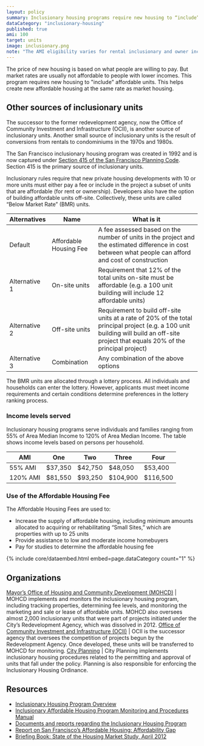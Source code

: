 ```yaml
---
layout: policy
summary: Inclusionary housing programs require new housing to “include” affordable units.  If they fail to do so they must pay a fee.
dataCategory: "inclusionary-housing"
published: true
ami: 100
target: units
image: inclusionary.png
note: "The AMI eligibility varies for rental inclusionary and owner inclusionary. Owners are up to 100%, renters are eligible up to 60%."
---
```


The price of new housing is based on what people are willing to pay. But market rates are usually not affordable to people with lower incomes. This program requires new housing to "include" affordable units. This helps create new affordable housing at the same rate as market housing.

<aside role="complementary" class="well">
<h1>Other sources of inclusionary units</h1>
<p>The successor to the former redevelopment agency, now the Office of Community Investment and Infrastructure (OCII), is another source of inclusionary units. Another small source of inclusionary units is the result of conversions from rentals to condominiums in the 1970s and 1980s.</p>
</aside>

The San Francisco inclusionary housing program was created in 1992 and is now captured under [Section 415 of the San Francisco Planning Code](http://www.amlegal.com/nxt/gateway.dll/California/planning/article4developmentimpactfeesandprojectr?f=templates$fn=default.htm$3.0$vid=amlegal:sanfrancisco_ca$anc=JD_415.5 "Section 415 of the San Francisco Planning Code"). Section 415 is the primary source of inclusionary units. 

Inclusionary rules require that new private housing developments with 10 or more units must either pay a fee or include in the project a subset of units that are affordable (for rent or ownership). Developers also have the option of building affordable units off-site. Collectively, these units are called “Below Market Rate” (BMR) units.

Alternatives | Name | What is it
-------------|------|------------
Default			 |Affordable Housing Fee | A fee assessed based on the number of units in the project and the estimated difference in cost between what people can afford and cost of construction
Alternative 1	| On-site units	| Requirement that 12% of the total units on-site must be affordable (e.g. a 100 unit building will include 12 affordable units)
Alternative 2 |	Off-site units | Requirement to build off-site units at a rate of 20% of the total principal project (e.g. a 100 unit building will build an off-site project that equals 20% of the principal project)
Alternative 3	| Combination	| Any combination of the above options

The BMR units are allocated through a lottery process. All individuals and households can enter the lottery. However, applicants must meet income requirements and certain conditions determine preferences in the lottery ranking process.

### Income levels served
Inclusionary housing programs serve individuals and families ranging from 55% of Area Median Income to 120% of Area Median Income. The table shows income levels based on persons per household.

AMI | One | Two | Three | Four
----|-----|-----|-------|------
55% AMI | $37,350| $42,750| $48,050| $53,400
120% AMI| $81,550| $93,250| $104,900| $116,500

### Use of the Affordable Housing Fee
The Affordable Housing Fees are used to:

- Increase the supply of affordable housing, including minimum amounts allocated to acquiring or rehabilitating “Small Sites,” which are properties with up to 25 units
- Provide assistance to low and moderate income homebuyers
- Pay for studies to determine the affordable housing fee

{% include core/dataembed.html embed=page.dataCategory count="1" %}

## Organizations
[Mayor’s Office of Housing and Community Development (MOHCD)](http://sf-moh.org/)	| MOHCD implements and monitors the inclusionary housing program, including tracking properties, determining fee levels, and monitoring the marketing and sale or lease of affordable units. MOHCD also oversees almost 2,000 inclusionary units that were part of projects initiated under the City’s Redevelopment Agency, which was dissolved in 2012.
[Office of Community Investment and Infrastructure (OCII)](http://www.sfredevelopment.org/) | OCII is the successor agency that oversees the competition of projects begun by the Redevelopment Agency. Once developed, these units will be transferred to MOHCD for monitoring. 
[City Planning](http://www.sf-planning.org/) |	City Planning implements inclusionary housing procedures related to the permitting and approval of units that fall under the policy. Planning is also responsible for enforcing the Inclusionary Housing Ordinance.

## Resources
- [Inclusionary Housing Program Overview](http://sf-moh.org/index.aspx?page=263)
- [Inclusionary Affordable Housing Program Monitoring and Procedures Manual](http://sf-moh.org/modules/showdocument.aspx?documentid=6983)
- [Documents and reports regarding the Inclusionary Housing Program](http://sf-moh.org/index.aspx?page=295)
- [Report on San Francisco’s Affordable Housing: Affordability Gap](http://sf-moh.org/modules/showdocument.aspx?documentid=7734)
- [Briefing Book: State of the Housing Market Study, April 2012](http://sf-moh.org/modules/showdocument.aspx?documentid=5818)
